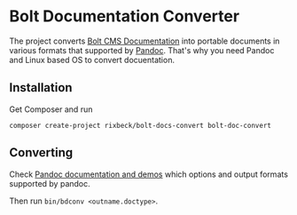 Bolt Documentation Converter
============================

The project converts [Bolt CMS Documentation](https://docs.bolt.cm/) into portable documents
in various formats that supported by [Pandoc](http://johnmacfarlane.net/pandoc).
That's why you need Pandoc and Linux based OS to convert docuentation.

Installation
------------

Get Composer and run

`composer create-project rixbeck/bolt-docs-convert bolt-doc-convert`

Converting
----------

Check [Pandoc documentation and demos](http://johnmacfarlane.net/pandoc/demos.html) which options
and output formats supported by pandoc.

Then run `bin/bdconv <outname.doctype>`.
